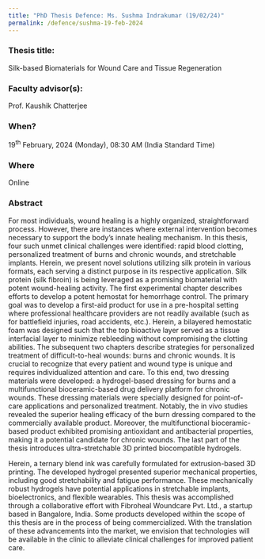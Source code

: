 ```yaml
---
title: "PhD Thesis Defence: Ms. Sushma Indrakumar (19/02/24)"
permalink: /defence/sushma-19-feb-2024
---
```

### Thesis title:
Silk-based Biomaterials for Wound Care and Tissue Regeneration

### Faculty advisor(s):
Prof. Kaushik Chatterjee

### When?
19<sup>th</sup> February, 2024 (Monday), 08:30 AM (India Standard Time)

### Where
Online

### Abstract
For most individuals, wound healing is a highly organized, straightforward process. However, there are instances where external intervention becomes necessary to support the body’s innate healing mechanism. In this thesis, four such unmet clinical challenges were identified: rapid blood clotting, personalized treatment of burns and chronic wounds, and stretchable implants. Herein, we present novel solutions utilizing silk protein in various formats, each serving a distinct purpose in its respective application. Silk protein (silk fibroin) is being leveraged as a promising biomaterial with potent wound-healing activity. The first experimental chapter describes efforts to develop a potent hemostat for hemorrhage control. The primary goal was to develop a first-aid product for use in a pre-hospital setting where professional healthcare providers are not readily available (such as for battlefield injuries, road accidents, etc.). Herein, a bilayered hemostatic foam was designed such that the top bioactive layer served as a tissue interfacial layer to minimize rebleeding without compromising the clotting abilities. The subsequent two chapters describe strategies for personalized treatment of difficult-to-heal wounds: burns and chronic wounds. It is crucial to recognize that every patient and wound type is unique and requires individualized attention and care. To this end, two dressing materials were developed: a hydrogel-based dressing for burns and a multifunctional bioceramic-based drug delivery platform for chronic wounds. These dressing materials were specially designed for point-of-care applications and personalized treatment. Notably, the in vivo studies revealed the superior healing efficacy of the burn dressing compared to the commercially available product. Moreover, the multifunctional bioceramic-based product exhibited promising antioxidant and antibacterial properties, making it a potential candidate for chronic wounds. The last part of the thesis introduces ultra-stretchable 3D printed biocompatible hydrogels. 

Herein, a ternary blend ink was carefully formulated for extrusion-based 3D printing. The developed hydrogel presented superior mechanical properties, including good stretchability and fatigue performance. These mechanically robust hydrogels have potential applications in stretchable implants, bioelectronics, and flexible wearables. This thesis was accomplished through a collaborative effort with Fibroheal Woundcare Pvt. Ltd., a startup based in Bangalore, India. Some products developed within the scope of this thesis are in the process of being commercialized. With the translation of these advancements into the market, we envision that technologies will be available in the clinic to alleviate clinical challenges for improved patient care. 